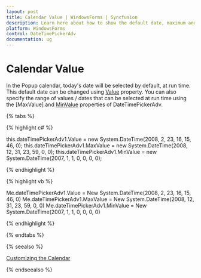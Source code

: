 ```yaml
---
layout: post
title: Calendar Value | WindowsForms | Syncfusion
description: Learn here about how to show the default date, maximum and minimum calendar value in Windows Forms DateTimePickerAdv
platform: WindowsForms
control: DateTimePickerAdv
documentation: ug
---
```

# Calendar Value

In the Popup calendar, today's date will be selected by default, at run time. This default date can be changed using [Value](https://help.syncfusion.com/cr/windowsforms/Syncfusion.Windows.Forms.Tools.DateTimePickerAdv.html#Syncfusion_Windows_Forms_Tools_DateTimePickerAdv_Value) property. You can also specify the range of values / dates that can be selected at run time using the [MaxValue] and [MinValue]() properties of DateTimePickerAdv. 

{% tabs %}

{% highlight c# %}

this.dateTimePickerAdv1.Value = new System.DateTime(2008, 2, 23, 16, 15, 46, 0);
this.dateTimePickerAdv1.MaxValue = new System.DateTime(2008, 12, 31, 23, 59, 0, 0);
this.dateTimePickerAdv1.MinValue = new System.DateTime(2007, 1, 1, 0, 0, 0, 0);

{% endhighlight %}

{% highlight vb %}

Me.dateTimePickerAdv1.Value = New System.DateTime(2008, 2, 23, 16, 15, 46, 0)
Me.dateTimePickerAdv1.MaxValue = New System.DateTime(2008, 12, 31, 23, 59, 0, 0)
Me.dateTimePickerAdv1.MinValue = New System.DateTime(2007, 1, 1, 0, 0, 0, 0)

{% endhighlight %}

{% endtabs %}

{% seealso %}

[Customizing the Calendar](http://help.syncfusion.com/windowsforms/calendar/customizing-the-calendar)

{% endseealso %}
